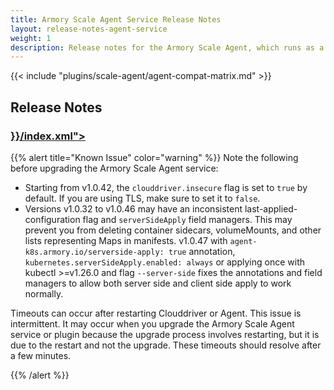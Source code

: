 ```yaml
---
title: Armory Scale Agent Service Release Notes
layout: release-notes-agent-service
weight: 1
description: Release notes for the Armory Scale Agent, which runs as a service and keeps track of your Kubernetes cluster. It works together with the Armory Scale Agent Plugin.
---
```


{{< include "plugins/scale-agent/agent-compat-matrix.md" >}}

## Release Notes

<h3><a class="fas fa-rss" target="_blank" href="{{< ref "/plugins/scale-agent/release-notes/agent-service" >}}/index.xml"></a></h3>

{{% alert title="Known Issue" color="warning" %}}
Note the following before upgrading the Armory Scale Agent service:

- Starting from v1.0.42, the `clouddriver.insecure` flag is set to `true` by default. If you are using TLS, make sure to set it to `false`.
- Versions v1.0.32 to v1.0.46 may have an inconsistent last-applied-configuration flag and `serverSideApply` field managers. This may prevent you from deleting container sidecars, volumeMounts, and other lists representing Maps in manifests. v1.0.47 with `agent-k8s.armory.io/serverside-apply: true` annotation, `kubernetes.serverSideApply.enabled: always` or applying once with kubectl >=v1.26.0 and flag `--server-side` fixes the annotations and field managers to allow both server side and client side apply to work normally.


Timeouts can occur after restarting Clouddriver or Agent. This issue is intermittent. It may occur when you upgrade the Armory Scale Agent service or plugin because the upgrade process involves restarting, but it is due to the restart and not the upgrade. These timeouts should resolve after a few minutes.

{{% /alert %}}



